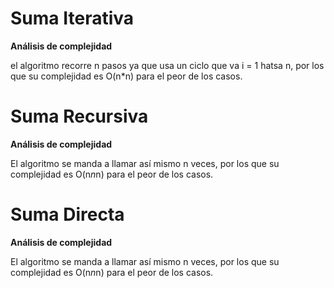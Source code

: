 # Suma Iterativa

**Análisis de complejidad**

el algoritmo recorre n pasos ya que usa un ciclo que va i = 1 hatsa n, por los que su complejidad es O(n*n) para el peor de los casos.

# Suma Recursiva

**Análisis de complejidad**

El algoritmo se manda a llamar así mismo n veces, por los que su complejidad es O(n*n*n) para el peor de los casos.

# Suma Directa

**Análisis de complejidad**

El algoritmo se manda a llamar así mismo n veces, por los que su complejidad es O(n*n*n) para el peor de los casos.
